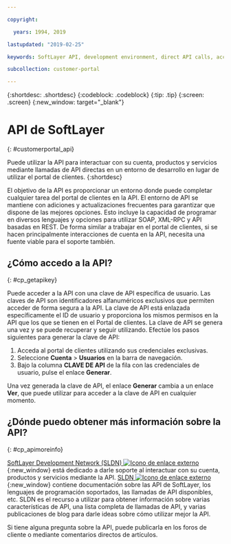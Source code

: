 ```yaml
---

copyright:

  years: 1994, 2019

lastupdated: "2019-02-25"

keywords: SoftLayer API, development environment, direct API calls, access API, 

subcollection: customer-portal

---
```


{:shortdesc: .shortdesc}
{:codeblock: .codeblock}
{:tip: .tip}
{:screen: .screen}
{:new_window: target="_blank"}


# API de SoftLayer
{: #customerportal_api}

Puede utilizar la API para interactuar con su cuenta, productos y servicios mediante llamadas de API directas en un entorno de desarrollo en lugar de utilizar el portal de clientes.
{:shortdesc}

El objetivo de la API es proporcionar un entorno donde puede completar cualquier tarea del portal de clientes en la API. El entorno de API se mantiene con adiciones y actualizaciones frecuentes para garantizar que dispone de las mejores opciones. Esto incluye la capacidad de programar en diversos lenguajes y opciones para utilizar SOAP, XML-RPC y API basadas en REST. De forma similar a trabajar en el portal de clientes, si se hacen principalmente interacciones de cuenta en la API, necesita una fuente viable para el soporte también.

## ¿Cómo accedo a la API?
{: #cp_getapikey}

Puede acceder a la API con una clave de API específica de usuario. Las claves de API son identificadores alfanuméricos exclusivos que permiten acceder de forma segura a la API. La clave de API está enlazada específicamente el ID de usuario y proporciona los mismos permisos en la API que los que se tienen en el Portal de clientes. La clave de API se genera una vez y se puede recuperar y seguir utilizando. Efectúe los pasos siguientes para generar la clave de API:

1. Acceda al portal de clientes utilizando sus credenciales exclusivas.
2. Seleccione **Cuenta** > **Usuarios** en la barra de navegación.
3. Bajo la columna **CLAVE DE API** de la fila con las credenciales de usuario, pulse el enlace **Generar**.

Una vez generada la clave de API, el enlace **Generar** cambia a un enlace **Ver**, que puede utilizar para acceder a la clave de API en cualquier momento.

## ¿Dónde puedo obtener más información sobre la API?
{: #cp_apimoreinfo}

[SoftLayer Development Network (SLDN) ![Icono de enlace externo](../icons/launch-glyph.svg)](http://sldn.softlayer.com/){:new_window} está dedicado a darle soporte al interactuar con su cuenta, productos y servicios mediante la API. [SLDN ![Icono de enlace externo](../icons/launch-glyph.svg)](http://sldn.softlayer.com/){:new_window} contiene documentación sobre las API de SoftLayer, los lenguajes de programación soportados, las llamadas de API disponibles, etc. SLDN es el recurso a utilizar para obtener información sobre varias características de API, una lista completa de llamadas de API, y varias publicaciones de blog para darle ideas sobre cómo utilizar mejor la API.


Si tiene alguna pregunta sobre la API, puede publicarla en los foros de cliente o mediante comentarios directos de artículos.
